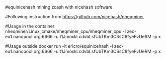 #equinicehash
mining zcash with nicehash software

#Following instruction from 
https://github.com/nicehash/nheqminer

#Usage in the container  
nheqminer/Linux_cmake/nheqminer_cpu/nheqminer_cpu -l zec-eu1.nanopool.org:6666 -u t1JmoxkLcdvbLsfUbTKm3CSsC8fyeFvUeRM -p x 

#Usage outside
docker run -it ericro/equinicehash -l zec-eu1.nanopool.org:6666 -u t1JmoxkLcdvbLsfUbTKm3CSsC8fyeFvUeRM -p x

